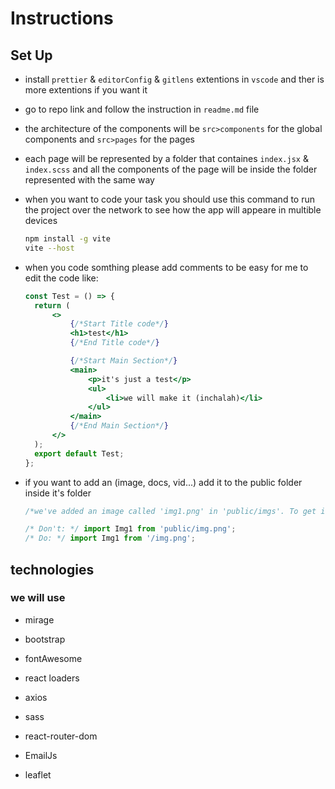 # Instructions

## Set Up

- install `prettier` & `editorConfig` & `gitlens` extentions in `vscode` and ther is more extentions if you want it

- go to repo link and follow the instruction in `readme.md` file

- the architecture of the components will be `src>components` for the global components and `src>pages` for the pages

- each page will be represented by a folder that containes `index.jsx` & `index.scss` and all the components of the page will be inside the folder represented with the same way

- when you want to code your task you should use this command to run the project over the network to see how the app will appeare in multible devices

  ```bash
  npm install -g vite
  vite --host
  ```

- when you code somthing please add comments to be easy for me to edit the code like:

  ```jsx
  const Test = () => {
  	return (
  		<>
  			{/*Start Title code*/}
  			<h1>test</h1>
  			{/*End Title code*/}

  			{/*Start Main Section*/}
  			<main>
  				<p>it's just a test</p>
  				<ul>
  					<li>we will make it (inchalah)</li>
  				</ul>
  			</main>
  			{/*End Main Section*/}
  		</>
  	);
  	export default Test;
  };
  ```

- if you want to add an (image, docs, vid...) add it to the public folder inside it's folder

  ```jsx
  /*we've added an image called 'img1.png' in 'public/imgs'. To get it:*/

  /* Don't: */ import Img1 from 'public/img.png';
  /* Do: */ import Img1 from '/img.png';
  ```

## technologies

### we will use

- mirage

- bootstrap

- fontAwesome

- react loaders

- axios

- sass

- react-router-dom

- EmailJs

- leaflet
